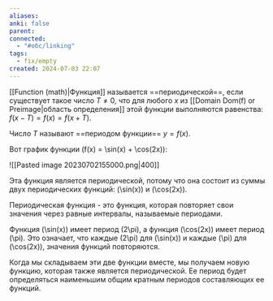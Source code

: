 ```yaml
---
aliases: 
anki: false
parent: 
connected:
  - "#обс/linking"
tags:
  - fix/empty
created: 2024-07-03 22:07
---
```



[[Function (math)|Функция]] называется ==периодической==, если существует такое число $T≠0$, что для любого $x$ из [[Domain Dom(f) or Preimage|область определения]] этой функции выполняются равенства: 
$f (x-T)= f (x) =f (x+T)$.

Число $T$ называют ==периодом функции== $y=f (x)$.

Вот график функции \(f(x) = \sin(x) + \cos(2x)\):

![[Pasted image 20230702155000.png|400]]

Эта функция является периодической, потому что она состоит из суммы двух периодических функций: \(\sin(x)\) и \(\cos(2x)\). 

Периодическая функция - это функция, которая повторяет свои значения через равные интервалы, называемые периодами. 

Функция \(\sin(x)\) имеет период \(2\pi\), а функция \(\cos(2x)\) имеет период \(\pi\). Это означает, что каждые \(2\pi\) для \(\sin(x)\) и каждые \(\pi\) для \(\cos(2x)\), значения функций повторяются. 

Когда мы складываем эти две функции вместе, мы получаем новую функцию, которая также является периодической. Ее период будет определяться наименьшим общим кратным периодов составляющих ее функций.













